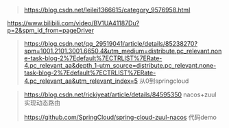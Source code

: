 > https://blog.csdn.net/leilei1366615/category_9576958.html

https://www.bilibili.com/video/BV1UA41187Du?p=2&spm_id_from=pageDriver





> https://blog.csdn.net/qq_29519041/article/details/85238270?spm=1001.2101.3001.6650.4&utm_medium=distribute.pc_relevant.none-task-blog-2%7Edefault%7ECTRLIST%7ERate-4.pc_relevant_aa&depth_1-utm_source=distribute.pc_relevant.none-task-blog-2%7Edefault%7ECTRLIST%7ERate-4.pc_relevant_aa&utm_relevant_index=5  从0到springcloud





> https://blog.csdn.net/rickiyeat/article/details/84595350  nacos+zuul  实现动态路由
>
> https://github.com/SpringCloud/spring-cloud-zuul-nacos   代码demo
